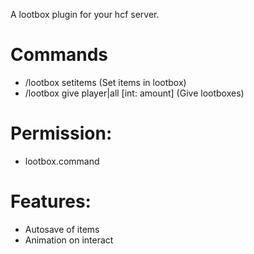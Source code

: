 A lootbox plugin for your hcf server.

# Commands
- /lootbox setitems (Set items in lootbox)
- /lootbox give player|all [int: amount] (Give lootboxes)

# Permission:
- lootbox.command

# Features:
- Autosave of items
- Animation on interact
